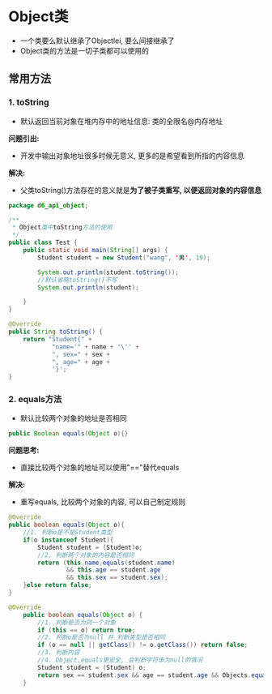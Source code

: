 # Object类

- 一个类要么默认继承了Objectlei, 要么间接继承了
- Object类的方法是一切子类都可以使用的

## 常用方法

### 1. toString

- 默认返回当前对象在堆内存中的地址信息: 类的全限名@内存地址

**问题引出:**

- 开发中输出对象地址很多时候无意义, 更多的是希望看到所指的内容信息

**解决:**

- 父类toString()方法存在的意义就是**为了被子类重写, 以便返回对象的内容信息**

```java
package d6_api_object;

/**
 * Object类中toString方法的使用
 */
public class Test {
    public static void main(String[] args) {
        Student student = new Student("wang", '男', 19);

        System.out.println(student.toString());
        //默认省略toString()不写
        System.out.println(student);

    }
}
```

```java
@Override
public String toString() {
    return "Student{" +
            "name='" + name + '\'' +
            ", sex=" + sex +
            ", age=" + age +
            '}';
}
```

### 2. equals方法

- 默认比较两个对象的地址是否相同

```java
public Boolean equals(Object o){}
```

**问题思考:**

- 直接比较两个对象的地址可以使用"=="替代equals

**解决:**

- 重写equals, 比较两个对象的内容, 可以自己制定规则

```java
@Override
public boolean equals(Object o){
    //1. 判断o是不是Student类型
    if(o instanceof Student){
        Student student = (Student)o;
        //2. 判断两个对象的内容是否相同
        return (this.name.equals(student.name)
                && this.age == student.age
                && this.sex == student.sex);
    }else return false;
}
```

```java
@Override
    public boolean equals(Object o) {
        //1. 判断是否为同一个对象
        if (this == o) return true;
        //2. 判断o是否为null 并 判断类型是否相同
        if (o == null || getClass() != o.getClass()) return false;
        //3. 判断内容
        //4. Object.equals更安全, 会判断字符串为null的情况
        Student student = (Student) o;
        return sex == student.sex && age == student.age && Objects.equals(name, student.name);
    }
```